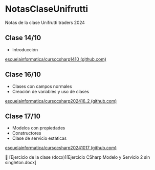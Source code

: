 # NotasClaseUnifrutti
Notas de la clase Unifrutti traders 2024

## Clase 14/10

* Introducción

[escuelainformatica/cursocsharp1410 (github.com)](https://github.com/escuelainformatica/cursocsharp1410)

## Clase 16/10

* Clases con campos normales
* Creación de variables y uso de clases

[escuelainformatica/cursocsharp202416_2 (github.com)](https://github.com/escuelainformatica/cursocsharp202416_2)

## Clase 17/10

* Modelos con propiedades
* Constructores
* Clase de servicio estáticas

[escuelainformatica/cursocsharp20241017 (github.com)](https://github.com/escuelainformatica/cursocsharp20241017)

📃 [Ejercicio de la clase (docx)][Ejercicio CSharp Modelo y Servicio 2 sin singleton.docx]
